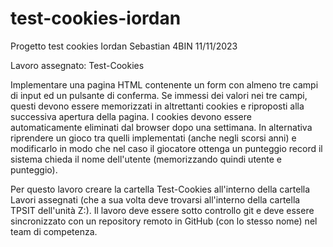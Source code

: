 # test-cookies-iordan
Progetto test cookies Iordan Sebastian 4BIN 11/11/2023

Lavoro assegnato: Test-Cookies

Implementare una pagina HTML contenente un form con almeno tre campi di input ed un pulsante di conferma. Se immessi dei valori nei tre campi, questi devono essere memorizzati in altrettanti cookies e riproposti alla successiva apertura della pagina. I cookies devono essere automaticamente eliminati dal browser dopo una settimana.
In alternativa riprendere un gioco tra quelli implementati (anche negli scorsi anni) e modificarlo in modo che nel caso il giocatore ottenga un punteggio record il sistema chieda il nome dell'utente (memorizzando
quindi utente e punteggio).

Per questo lavoro creare la cartella Test-Cookies all'interno della cartella Lavori assegnati (che a sua volta deve trovarsi all'interno della cartella TPSIT dell'unità Z:).
Il lavoro deve essere sotto controllo git e deve essere sincronizzato con un repository remoto in GitHub (con lo stesso nome) nel team di competenza.
